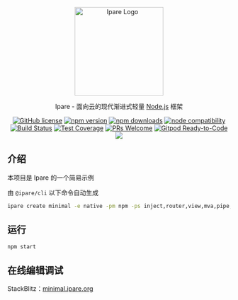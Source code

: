 <p align="center">
  <a href="https://ipare.org/" target="blank"><img src="https://ipare.org/images/logo.png" alt="Ipare Logo" width="200"/></a>
</p>

<p align="center">Ipare - 面向云的现代渐进式轻量 <a href="http://nodejs.org" target="_blank">Node.js</a> 框架</p>
<p align="center">
    <a href="https://github.com/ipare/ipare/blob/main/LICENSE" target="_blank"><img src="https://img.shields.io/badge/license-MIT-blue.svg" alt="GitHub license" /></a>
    <a href=""><img src="https://img.shields.io/npm/v/@ipare/core.svg" alt="npm version"></a>
    <a href=""><img src="https://badgen.net/npm/dt/@ipare/core" alt="npm downloads"></a>
    <a href="https://nodejs.org/en/about/releases/"><img src="https://img.shields.io/node/v/@ipare/core.svg" alt="node compatibility"></a>
    <a href="#"><img src="https://github.com/ipare/ipare/actions/workflows/test.yml/badge.svg?branch=main" alt="Build Status"></a>
    <a href="https://codecov.io/gh/ipare/ipare/branch/main"><img src="https://img.shields.io/codecov/c/github/ipare/ipare/main.svg" alt="Test Coverage"></a>
    <a href="https://github.com/ipare/ipare/pulls"><img src="https://img.shields.io/badge/PRs-welcome-brightgreen.svg" alt="PRs Welcome"></a>
    <a href="https://gitpod.io/#https://github.com/ipare/ipare"><img src="https://img.shields.io/badge/Gitpod-Ready--to--Code-blue?logo=gitpod" alt="Gitpod Ready-to-Code"></a>
    <a href="https://paypal.me/ihalwang" target="_blank"><img src="https://img.shields.io/badge/Donate-PayPal-ff3f59.svg"/></a>
</p>

## 介绍

本项目是 Ipare 的一个简易示例

由 `@ipare/cli` 以下命令自动生成

```bash
ipare create minimal -e native -pm npm -ps inject,router,view,mva,pipe,filter,testing,static,swagger,jwt,validator,env,logger -f
```

## 运行

```bash
npm start
```

## 在线编辑调试

StackBlitz：[minimal.ipare.org](http://minimal.ipare.org)
